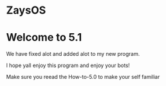 # ZaysOS
 # Welcome to 5.1
 

We have fixed alot and added alot to my new program.

I hope yall enjoy this program and enjoy your bots!

Make sure you reead the How-to-5.0  to make your self familiar
